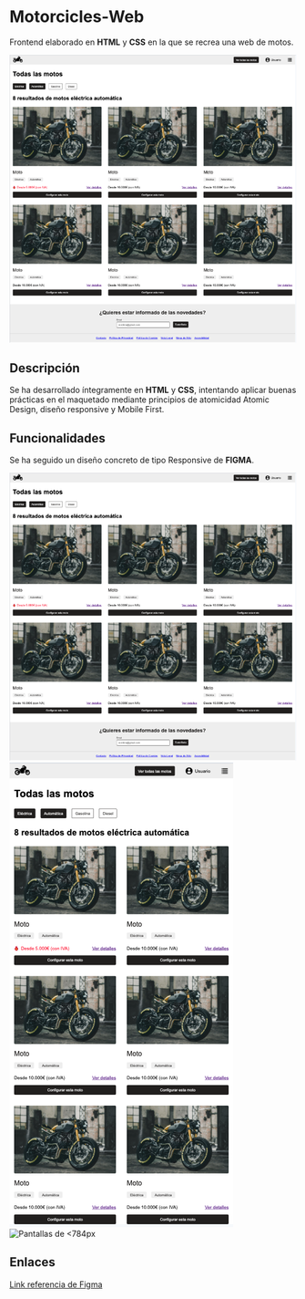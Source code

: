 # Motorcicles-Web
Frontend elaborado en **HTML** y **CSS** en la que se recrea una web de motos.

![Screenshots](/images/ancho.png)

## Descripción
Se ha desarrollado íntegramente en **HTML** y **CSS**, intentando aplicar buenas prácticas en el maquetado mediante principios de atomicidad Atomic Design, diseño responsive y Mobile First.
## Funcionalidades
Se ha seguido un diseño concreto de tipo Responsive de **FIGMA**.

![Pantallas de >1024px](./images/ancho.png)
![Pantallas de 1024px a 784px](./images/medio.png)
![Pantallas de <784px](./images/pequeña.png)

## Enlaces

[Link referencia de Figma](https://www.figma.com/design/Y1Yl16UMFMOfd5Mr8eKfG1/Untitled?node-id=1-12&t=JKRL3VsW8Ik6SIAp-1)